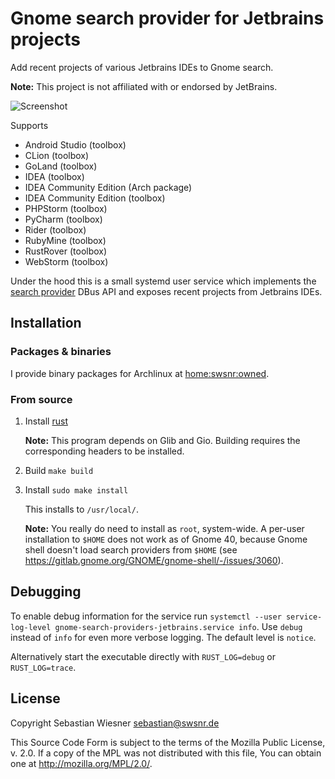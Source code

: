 # Gnome search provider for Jetbrains projects

Add recent projects of various Jetbrains IDEs to Gnome search.

**Note:** This project is not affiliated with or endorsed by JetBrains.

![Screenshot](./screenshot.png)

Supports

- Android Studio (toolbox)
- CLion (toolbox)
- GoLand (toolbox)
- IDEA (toolbox)
- IDEA Community Edition (Arch package)
- IDEA Community Edition (toolbox)
- PHPStorm (toolbox)
- PyCharm (toolbox)
- Rider (toolbox)
- RubyMine (toolbox)
- RustRover (toolbox)
- WebStorm (toolbox)

Under the hood this is a small systemd user service which implements the [search provider][1] DBus API and exposes recent projects from Jetbrains IDEs.

[1]: https://developer.gnome.org/SearchProvider/documentation/tutorials/search-provider.html

## Installation

### Packages & binaries

I provide binary packages for Archlinux at [home:swsnr:owned](https://build.opensuse.org/repositories/home:swsnr:owned).

### From source

1. Install [rust](https://www.rust-lang.org/tools/install)

   **Note:** This program depends on Glib and Gio. Building requires the corresponding headers to be installed.

2. Build `make build`
3. Install `sudo make install`

   This installs to `/usr/local/`.

   **Note:** You really do need to install as `root`, system-wide.
   A per-user installation to `$HOME` does not work as of Gnome 40, because Gnome shell doesn't load search providers from `$HOME` (see <https://gitlab.gnome.org/GNOME/gnome-shell/-/issues/3060>).

## Debugging

To enable debug information for the service run `systemctl --user service-log-level gnome-search-providers-jetbrains.service info`.
Use `debug` instead of `info` for even more verbose logging.
The default level is `notice`.

Alternatively start the executable directly with `RUST_LOG=debug` or `RUST_LOG=trace`.

## License

Copyright Sebastian Wiesner <sebastian@swsnr.de>

This Source Code Form is subject to the terms of the Mozilla Public
License, v. 2.0. If a copy of the MPL was not distributed with this
file, You can obtain one at <http://mozilla.org/MPL/2.0/>.
